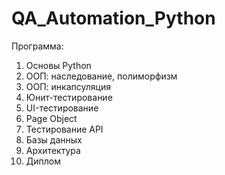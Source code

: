 # QA_Automation_Python

Программа:
1. Основы Python
2. ООП: наследование, полиморфизм
3. ООП: инкапсуляция
4. Юнит-тестирование
5. UI-тестирование
6. Page Object
7. Тестирование API
8. Базы данных
0. Архитектура
10. Диплом
